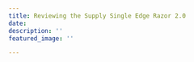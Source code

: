 ```yaml
---
title: Reviewing the Supply Single Edge Razor 2.0
date: 
description: ''
featured_image: ''

---
```

